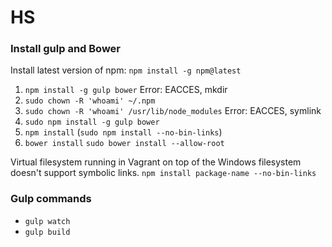# HS

### Install gulp and Bower

Install latest version of npm: `npm install -g npm@latest`

1. `npm install -g gulp bower`
Error: EACCES, mkdir
  1. `sudo chown -R 'whoami' ~/.npm`
  2. `sudo chown -R 'whoami' /usr/lib/node_modules`
Error: EACCES, symlink
  1. `sudo npm install -g gulp bower`
2. `npm install` (`sudo npm install --no-bin-links`)
3. `bower install`
`sudo bower install --allow-root`

Virtual filesystem running in Vagrant on top of the Windows filesystem doesn't support symbolic links. `npm install package-name --no-bin-links`

### Gulp commands

* `gulp watch`
* `gulp build`


